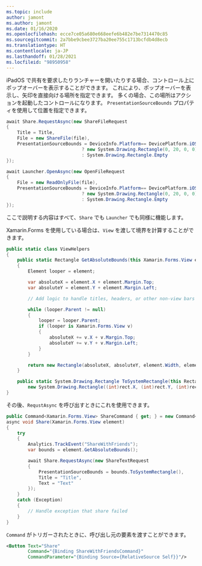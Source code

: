 ```yaml
---
ms.topic: include
author: jamont
ms.author: jamont
ms.date: 01/16/2020
ms.openlocfilehash: ecce7ce05a680e668eefe6b482e7be7314470c85
ms.sourcegitcommit: 2a7bbe9cbee3727ba20ee755c1713bcfdb4d8ecb
ms.translationtype: HT
ms.contentlocale: ja-JP
ms.lasthandoff: 01/28/2021
ms.locfileid: "98950958"
---
```

iPadOS で共有を要求したりランチャーを開いたりする場合、コントロール上にポップオーバーを表示することができます。 これにより、ポップオーバーを表示し、矢印を直接向ける場所を指定できます。 多くの場合、この場所はアクションを起動したコントロールになります。 `PresentationSourceBounds` プロパティを使用して位置を指定できます。

```csharp
await Share.RequestAsync(new ShareFileRequest
{
    Title = Title,
    File = new ShareFile(file),
    PresentationSourceBounds = DeviceInfo.Platform== DevicePlatform.iOS && DeviceInfo.Idiom == DeviceIdiom.Tablet
                            ? new System.Drawing.Rectangle(0, 20, 0, 0)
                            : System.Drawing.Rectangle.Empty
});
```

```csharp
await Launcher.OpenAsync(new OpenFileRequest
{
    File = new ReadOnlyFile(file),
    PresentationSourceBounds = DeviceInfo.Platform== DevicePlatform.iOS && DeviceInfo.Idiom == DeviceIdiom.Tablet
                            ? new System.Drawing.Rectangle(0, 20, 0, 0)
                            : System.Drawing.Rectangle.Empty
});
```

ここで説明する内容はすべて、`Share` でも `Launcher` でも同様に機能します。

Xamarin.Forms を使用している場合は、`View` を渡して境界を計算することができます。

```csharp
public static class ViewHelpers
{
    public static Rectangle GetAbsoluteBounds(this Xamarin.Forms.View element)
    {
        Element looper = element;

        var absoluteX = element.X + element.Margin.Top;
        var absoluteY = element.Y + element.Margin.Left;

        // Add logic to handle titles, headers, or other non-view bars

        while (looper.Parent != null)
        {
            looper = looper.Parent;
            if (looper is Xamarin.Forms.View v)
            {
                absoluteX += v.X + v.Margin.Top;
                absoluteY += v.Y + v.Margin.Left;
            }
        }

        return new Rectangle(absoluteX, absoluteY, element.Width, element.Height);
    }

    public static System.Drawing.Rectangle ToSystemRectangle(this Rectangle rect) =>
        new System.Drawing.Rectangle((int)rect.X, (int)rect.Y, (int)rect.Width, (int)rect.Height);
}
```

その後、`RequstAsync` を呼び出すときにこれを使用できます。

```csharp
public Command<Xamarin.Forms.View> ShareCommand { get; } = new Command<Xamarin.Forms.View>(Share);
async void Share(Xamarin.Forms.View element)
{
    try
    {
        Analytics.TrackEvent("ShareWithFriends");
        var bounds = element.GetAbsoluteBounds();

        await Share.RequestAsync(new ShareTextRequest
        {
            PresentationSourceBounds = bounds.ToSystemRectangle(),
            Title = "Title",
            Text = "Text"
        });
    }
    catch (Exception)
    {
        // Handle exception that share failed
    }
}
```

`Command` がトリガーされたときに、呼び出し元の要素を渡すことができます。

```xml
<Button Text="Share"
        Command="{Binding ShareWithFriendsCommand}"
        CommandParameter="{Binding Source={RelativeSource Self}}"/>
```
